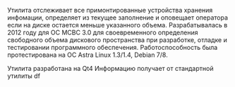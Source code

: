 Утилита отслеживает все примонтированные устройства хранения инфомации, определяет из текущее заполнение и оповещает оператора если на диске остается меньше указанного объема.
Разрабатывалась в 2012 году для ОС МСВС 3.0 для своевременного определения свободного объема дискового пространства при разработке, отладке и тестировании программного обеспечения. Работоспособность была протестирована на ОС Astra Linux 1.3/1.4, Debian 7/8.

Утилита разработана на Qt4
Информацию получает от стандартной утилиты df
